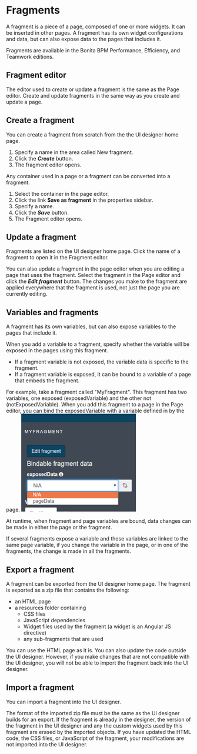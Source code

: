 # Fragments

A fragment is a piece of a page, composed of one or more widgets. It can be inserted in other pages. A fragment has its own widget configurations and data, but can also expose data to the pages that includes it.

Fragments are available in the Bonita BPM Performance, Efficiency, and Teamwork editions.

## Fragment editor

The editor used to create or update a fragment is the same as the Page editor. Create and update fragments in the same way as you create and update a page. 

## Create a fragment

You can create a fragment from scratch from the the UI designer home page. 

1. Specify a name in the area called New fragment.
2. Click the **_Create_** button. 
3. The fragment editor opens.

Any container used in a page or a fragment can be converted into a fragment. 

1. Select the container in the page editor.
2. Click the link **Save as fragment** in the properties sidebar.
3. Specify a name.
4. Click the **_Save_** button. 
5. The Fragment editor opens.

## Update a fragment

Fragments are listed on the UI designer home page. Click the name of a fragment to open it in the Fragment editor.

You can also update a fragment in the page editor when you are editing a page that uses the fragment. Select the fragment in the Page editor and click the **_Edit fragment_** button. The changes you make to the fragment are applied everywhere that the fragment is used, not just the page you are currently editing. 

## Variables and fragments

A fragment has its own variables, but can also expose variables to the pages that include it.

When you add a variable to a fragment, specify whether the variable will be exposed in the pages using this fragment. 

* If a fragment variable is not exposed, the variable data is specific to the fragment.
* If a fragment variable is exposed, it can be bound to a variable of a page that embeds the fragment. 

For example, take a fragment called "MyFragment". This fragment has two variables, one exposed (exposedVariable) and the other not (notExposedVariable). When you add this fragment to a page in the Page editor, you can bind the exposedVariable with a variable defined in by the page.
![Exposing variables when adding a fragment to a page](../images/images-6_0/fragment.png)

At runtime, when fragment and page variables are bound, data changes can be made in either the page or the fragment. 

If several fragments expose a variable and these variables are linked to the same page variable, if you change the variable in the page, or in one of the fragments, the change is made in all the fragments.

## Export a fragment

A fragment can be exported from the UI designer home page. The fragment is exported as a zip file that contains the following:

* an HTML page
* a resources folder containing
  * CSS files
  * JavaScript dependencies
  * Widget files used by the fragment (a widget is an Angular JS directive)
  * any sub-fragments that are used

You can use the HTML page as it is. You can also update the code outside the UI designer. However, if you make changes that are not compatible with the UI designer, you will not be able to import the fragment back into the UI designer.

## Import a fragment 

You can import a fragment into the UI designer. 

The format of the imported zip file must be the same as the UI designer builds for an export. 
If the fragment is already in the designer, the version of the fragment in the UI designer and any the custom widgets used by this fragment are erased by the imported objects. If you have updated the HTML code, the CSS files, or JavaScript of the fragment, your modifications are not imported into the UI designer.
